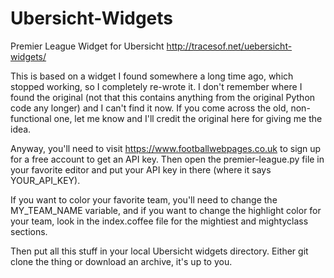 # Ubersicht-Widgets

Premier League Widget for Ubersicht http://tracesof.net/uebersicht-widgets/

This is based on a widget I found somewhere a long time ago, which stopped working, so I completely re-wrote it. I don't remember where I found the original (not that this contains anything from the original Python code any longer) and I can't find it now. If you come across the old, non-functional one, let me know and I'll credit the original here for giving me the idea.

Anyway, you'll need to visit https://www.footballwebpages.co.uk to sign up for a free account to get an API key. Then open the premier-league.py file in your favorite editor and put your API key in there (where it says YOUR_API_KEY).

If you want to color your favorite team, you'll need to change the MY_TEAM_NAME variable, and if you want to change the highlight color for your team, look in the index.coffee file for the mightiest and mightyclass sections.

Then put all this stuff in your local Ubersicht widgets directory. Either git clone the thing or download an archive, it's up to you.

